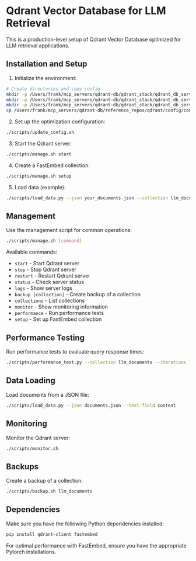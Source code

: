 # Qdrant Vector Database for LLM Retrieval

This is a production-level setup of Qdrant Vector Database optimized for LLM retrieval applications.

## Installation and Setup

1. Initialize the environment:

```bash
# Create directories and copy config
mkdir -p /Users/frank/mcp_servers/qdrant-db/qdrant_stack/qdrant_db_server/config
mkdir -p /Users/frank/mcp_servers/qdrant-db/qdrant_stack/qdrant_db_server/storage
mkdir -p /Users/frank/mcp_servers/qdrant-db/qdrant_stack/qdrant_db_server/snapshots
cp /Users/frank/mcp_servers/qdrant-db/reference_repos/qdrant/config/config.yaml /Users/frank/mcp_servers/qdrant-db/qdrant_stack/qdrant_db_server/config/production.yaml
```

2. Set up the optimization configuration:

```bash
./scripts/update_config.sh
```

3. Start the Qdrant server:

```bash
./scripts/manage.sh start
```

4. Create a FastEmbed collection:

```bash
./scripts/manage.sh setup
```

5. Load data (example):

```bash
./scripts/load_data.py --json your_documents.json --collection llm_documents
```

## Management

Use the management script for common operations:

```bash
./scripts/manage.sh [command]
```

Available commands:
- `start` - Start Qdrant server
- `stop` - Stop Qdrant server
- `restart` - Restart Qdrant server
- `status` - Check server status
- `logs` - Show server logs
- `backup [collection]` - Create backup of a collection
- `collections` - List collections
- `monitor` - Show monitoring information
- `performance` - Run performance tests
- `setup` - Set up FastEmbed collection

## Performance Testing

Run performance tests to evaluate query response times:

```bash
./scripts/performance_test.py --collection llm_documents --iterations 10
```

## Data Loading

Load documents from a JSON file:

```bash
./scripts/load_data.py --json documents.json --text-field content
```

## Monitoring

Monitor the Qdrant server:

```bash
./scripts/monitor.sh
```

## Backups

Create a backup of a collection:

```bash
./scripts/backup.sh llm_documents
```

## Dependencies

Make sure you have the following Python dependencies installed:

```bash
pip install qdrant-client fastembed
```

For optimal performance with FastEmbed, ensure you have the appropriate Pytorch installations.
